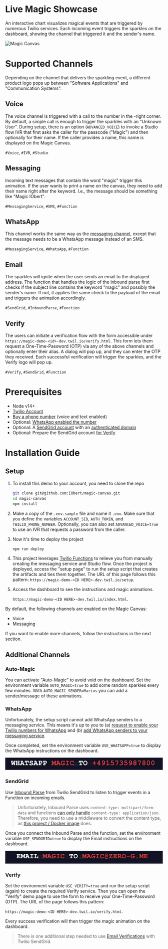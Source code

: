 # Live Magic Showcase

An interactive chart visualizes magical events that are triggered by numerous Twilio services. Each incoming event triggers the sparkles on the dashboard, showing the channel that triggered it and the sender's name.

![Magic Canvas](./docs/MagicCanvas.gif)

# Supported Channels

Depending on the channel that delivers the sparkling event, a different product logo pops up between "Software Applications" and "Communication Systems".

## Voice

The voice channel is triggered with a call to the number in the -right corner. By default, a simple call is enough to trigger the sparkles with an "Unknown User".
During setup, there is an option (`ADVANCED_VOICE`) to invoke a Studio flow IVR that first asks the caller for the passcode ("Magic") and then optionally for their name. If the caller provides a name, this name is displayed on the Magic Canvas.

`#Voice`, `#IVR`, `#Studio`

## Messaging

Incoming text messages that contain the word "magic" trigger this animation. If the user wants to print a name on the canvas, they need to add their name right after the keyword. I.e., the message should be something like "Magic IObert".

`#MessagingService`, `#SMS`, `#Function`

## WhatsApp

This channel works the same way as the [messaging channel](#messaging), except that the message needs to be a WhatsApp message instead of an SMS.

`#MessagingService`, `#WhatsApp`, `#Function`

## Email

The sparkles will ignite when the user sends an email to the displayed address. The function that handles the logic of the inbound parse first checks if the subject line contains the keyword "magic" and possibly the sender's name. If not, it applies the same check to the payload of the email and triggers the animation accordingly.

`#SendGrid`, `#InboundParse`, `#Function`

## Verify

The users can initiate a verification flow with the form accessible under `https://magic-demo-<id>-dev.twil.io/verify.html`. This form lets them request a One-Time-Password (OTP) via any of the above channels and optionally enter their alias. A dialog will pop up, and they can enter the OTP they received. Each successful verification will trigger the sparkles, and the Verify logo will pop up.

`#Verify`, `#SendGrid`, `#Function`

# Prerequisites

- Node v14+
- [Twilio Account](https://www.twilio.com/try-twilio)
- [Buy a phone number](https://support.twilio.com/hc/en-us/articles/223135247-How-to-Search-for-and-Buy-a-Twilio-Phone-Number-from-Console) (voice and text enabled)
- Optional: [WhatsApp enabled the number](https://www.twilio.com/whatsapp/request-access)
- Optional: A [SendGrid account](https://signup.sendgrid.com/) with an [authenticated domain](https://docs.sendgrid.com/ui/account-and-settings/how-to-set-up-domain-authentication)
- Optional: Prepare the SendGrid account [for Verify](https://www.twilio.com/docs/verify/email#set-up-your-sendgrid-account)

# Installation Guide

## Setup

1. To install this demo to your account, you need to clone the repo

   ```Bash
   git clone git@github.com:IObert/magic-canvas.git
   cd magic-canvas
   npm install
   ```

2. Make a copy of the `.env.sample` file and name it `.env`. Make sure that you define the variables `ACCOUNT_SID`, `AUTH_TOKEN`, and `TWILIO_PHONE_NUMBER`. Optionally, you can also set `ADVANCED_VOICE=true` to use an IVR that requests a password from the caller.

3. Now it's time to deploy the project

   ```Bash
   npm run deploy
   ```

4. This project leverages [Twilio Functions](https://www.twilio.com/docs/runtime/functions) to relieve you from manually creating the messaging service and Studio flow. Once the project is deployed, access the "setup page" to run the setup script that creates the artifacts and ties them together. The URL of this page follows this pattern: `https://magic-demo-<ID HERE>-dev.twil.io/setup`.

5. Access the dashboard to see the instructions and magic animations.

   `https://magic-demo-<ID HERE>-dev.twil.io/index.html`.



By default, the following channels are enabled on the Magic Canvas:

- Voice
- Messaging

If you want to enable more channels, follow the instructions in the next section.
## Additional Channels

### Auto-Magic

You can activate "Auto-Magic" to avoid void on the dashboard. Set the environment variable `AUTO_MAGIC=true` to add some random sparkles every few minutes. With `AUTO_MAGIC_SENDER=Marius` you can add a sender/message of these animations.

### WhatsApp

Unfortunately, the setup script cannot add WhatsApp senders to a messaging service. This means it's up to you to (a) [request to enable your Twilio numbers for WhatsApp](https://www.twilio.com/whatsapp/request-access) and (b) [add WhatsApp senders to your messaging service](https://support.twilio.com/hc/en-us/articles/223181308-Getting-started-with-Messaging-Services#h_01F906R1JEWZA226ZR3CKR0Y4F).

Once completed, set the environment variable `USE_WHATSAPP=true` to display the WhatsApp instructions on the dashboard.

![WhatsApp Instructions](./docs/WhatsAppInstructions.png)


### SendGrid 

Use [Inbound Parse](https://docs.sendgrid.com/for-developers/parsing-email/setting-up-the-inbound-parse-webhook) from Twilio SendGrid  to listen to trigger events in a Function on incoming emails. 
> Unfortunately, Inbound Parse uses `content-type: multipart/form-data` and functions [can only handle](https://stackoverflow.com/questions/73304225/email-to-sms-using-sendgrid-inboundparse-and-twilio/73307939?noredirect=1#comment129504368_73307939) `content-type: application/json`. Therefore, you need to use a middleware to convert the content type, as [this project / Docker image](https://github.com/IObert/content-type-converter) does.

Once you connect the Inbound Parse and the function, set the environment variable `USE_SENDGRID=true` to display the Email instructions on the dashboard.

![Email Instructions](./docs/EmailInstructions.png)


### Verify

Set the environment variable `USE_VERIFY=true` and run the setup script (again) to create the required Verify service. Then you can open the "Verify" demo page to use the form to receive your One-Time-Password (OTP). The URL of the page follows this pattern:

`https://magic-demo-<ID HERE>-dev.twil.io/verify.html`.

Every success verification will then trigger the magic animation on the dashboard. 

> There is one additional step needed to use [Email Verifications](https://www.twilio.com/docs/verify/email#set-up-your-sendgrid-account) with Twilio SendGrid.


